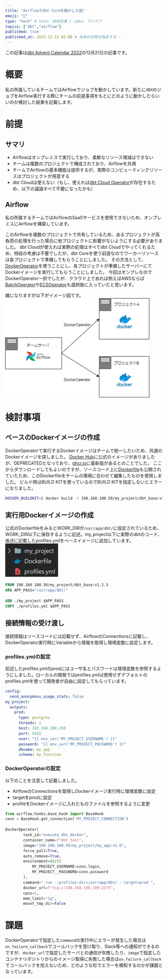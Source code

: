 ```yaml
---
title: "Airflowでdbt Coreを動かした話"
emoji: "📝"
type: "tech" # tech: 技術記事 / idea: アイデア
topics: ["dbt","airflow"]
published: true
published_at: 2022-12-21 01:00 # 未来の日時を指定する---
---
```


この記事は[dbt Advent Calendar 2022](https://qiita.com/advent-calendar/2022/dbt)の12月21日の記事です。

# 概要
私の所属しているチームではAirflowでジョブを動かしています。新たにdbtのジョブをAirflow実行する際にチームの前提事項をもとにどのように動かしたらいいのか検討した結果を記載します。

# 前提
## サマリ
* Airflowはオンプレミスで実行しており、柔軟なリソース増減はできない
* チームは複数のプロジェクトで構成されており、Airflowを共用
* チームでAirflowの基本機能は提供するが、実際のコンピューティングリソースはプロジェクトが用意する
* dbt Cloudは使えない（もし、使えれば[dbt Cloud Operator](https://airflow.apache.org/docs/apache-airflow-providers-dbt-cloud/stable/operators.html)が存在するため、以下の議論すべて不要になったかも）

## Airflow
私の所属するチームではAirflowのSaaSサービスを使用できないため、オンプレミスにAirflowを構築しています。

このAirflowを複数のプロジェクトで共有しているため、あるプロジェクトが高負荷の処理を行った場合に他プロジェクトに影響がないようにする必要がありました。
dbt Cloudが使えれば実際の処理はすべてdbt Cloudでやってくれるため、特段の考慮は不要でしたが、dbt Coreを使う前提なのでワーカーリソースは各プロジェクトで準備してもらうことにしました。
その方法として、[DockerOperator](https://airflow.apache.org/docs/apache-airflow-providers-docker/stable/_api/airflow/providers/docker/operators/docker/index.html)を使うことにし、各プロジェクトが準備したサーバーにてDockerイメージを実行してもらうことにしました。
今回はオンプレなのでDockerOperator一択でしたが、クラウド上であれば例えばAWSならば[BatchOperator](https://airflow.apache.org/docs/apache-airflow-providers-amazon/stable/operators/batch.html)や[ECSOperator](https://airflow.apache.org/docs/apache-airflow-providers-amazon/stable/operators/ecs.html)も選択肢に入っていたと思います。

雑になりますが以下がイメージ図です。
![](/images/airflow-with-dbt-core/airflow-architecute.drawio.png)

# 検討事項
## ベースのDockerイメージの作成
DockerOperatorで実行するDockerイメージはチームで統一したいため、共通のDockerイメージを探しました。
[Docker Hub](https://hub.docker.com/r/fishtownanalytics/dbt)に公式のイメージがありましたが、DEPRECATEDとなっており、[ghcr.io](https://github.com/orgs/dbt-labs/packages?visibility=public)に最新版があるとのことでした。
ここからダウンロードしてもよいのですが、ソースコード上に[Dockerfile](https://github.com/dbt-labs/dbt-core/blob/main/docker/Dockerfile)も公開されていたため、このDockerfileをチームの環境に合わせて編集したものを使用しました。
ビルド時はBUILD KITを使っているのでBUILD KITを指定しないとエラーになりました。
```bash
DOCKER_BUILDKIT=1 docker build -t 198.168.100.50/my_project/dbt_base:v1.2.3 --target dbt-postgres .
```
## 実行用Dockerイメージの作成

公式のDockerfileをみるとWORK_DIRが`/usr/app/dbt/`に設定されているため、WORK_DIR以下に保存するように記述。my_project以下に実際のdbtのコード、後述に記載したprofiles.ymlをベースイメージに追加しています。
![](/images/airflow-with-dbt-core/directory.png)  

```dockerfile
FROM 198.168.100.50/my_project/dbt_base:v1.2.3
ARG APP_PASS="/usr/app/dbt/"

ADD ./my_project $APP_PASS
COPY ./profiles.yml $APP_PASS
```

## 接続情報の受け渡し
接続情報はソースコードには記載せず、AirflowのConnectionsに記載し、DockerOperator実行時にVariableから情報を取得し環境変数に設定します。
### profiles.ymlの設定
前述したprofiles.ymlのprodにはユーザ名とパスワードは環境変数を参照するようにしました。ローカルの開発ではprofiles.ymlは使用せずデフォルトのprofiles.ymlを使って開発者が自由に設定してもらっています。
```yml
config:
  send_anonymous_usage_stats: false
my_project:
  outputs:
    prod:
      type: postgres
      threads: 1
      host: 192.168.100.150
      port: 5432
      user: "{{ env_var('MY_PROJECT_USERNAME') }}"
      password: "{{ env_var('MY_PROJECT_PASSWORD') }}"
      dbname: my_app
      schema: my_function
```
### DockerOperatorの設定
以下のことを注意して記載しました。
* AirflowのConnectionsを取得しDockerイメージ実行時に環境変数に設定
* targetをprodに設定
* profileをDockerイメージに入れたものファイルを参照するように変更

```python
from airflow.hooks.base_hook import BaseHook
conn = BaseHook.get_connection('MY_PROJECT_CONNECTION') 

DockerOperator(
        task_id="execute_dbt_docker",
        container_name=f"dbt_test",
        image="198.168.100.50/my_project/my_app:v1.0",
        force_pull=True,
        auto_remove=True,
        environment=dict(
            MY_PROJECT_USERNAME=conn.login,
            MY_PROJECT__PASSWORD=conn.password
        ),
        command=" run --profiles-dir=/usr/app/dbt/ --target=prod ",
        docker_url=f"tcp://198.168.100.100:2375",
        cpus=1,
        mem_limit="1g",
        mount_tmp_dir=False
```

# 課題
DockerOperatorで指定した`command`の実行中にエラーが発生した場合は`on_failure_callback`でコールバックを受け取り、Slack等への通知ができるのですが、`docker_url`で指定したサーバとの通信が失敗したり、`image`で指定したコンテナリポジトリからのイメージ取得に失敗した場合は`on_failure_callback`でコールバックを拾えないため、どのような形でエラーを検知するのかが課題となっています。